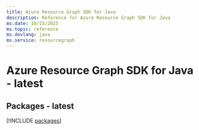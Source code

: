 ```yaml
---
title: Azure Resource Graph SDK for Java
description: Reference for Azure Resource Graph SDK for Java
ms.date: 10/15/2025
ms.topic: reference
ms.devlang: java
ms.service: resourcegraph
---
```

# Azure Resource Graph SDK for Java - latest
## Packages - latest
[!INCLUDE [packages](resource-graph-index.md)]